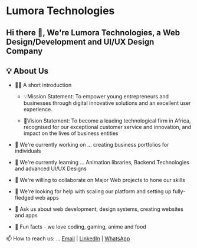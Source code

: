 # Lumora Technologies

## Hi there 👋, We're Lumora Technologies, a Web Design/Development and UI/UX Design Company

## 💡 About Us

- 🙋‍♀️ A short introduction
    - 💡Mission Statement:
To empower young entrepreneurs and businesses through digital innovative solutions and an excellent user experience. 

    - 🔭Vision Statement:
To become a leading technological firm in Africa, recognised for our exceptional customer service and innovation, and impact on the lives of business entities

- 🔭 We're currently working on ... creating business portfolios for individuals
- 🌱 We're currently learning ... Animation libraries, Backend Technologies and advanced UI/UX Designs
- 👯 We're willing to collaborate on Major Web projects to hone our skills
- 🤔 We're looking for help with scaling our platform and setting up fully-fledged web apps
- 💬 Ask us about web development, design systems, creating websites and apps
- 🍿 Fun facts - we love coding, gaming, anime and food

📫 How to reach us: ... <a href="lumoratech6@gmail.com">Email</a> | <a href="https://www.linkedin.com/company/lumora-light/">LinkedIn</a> | <a href="https://whatsapp.com/channel/0029Vb6jLKr002T1KWnuie3o">WhatsApp<a/>
